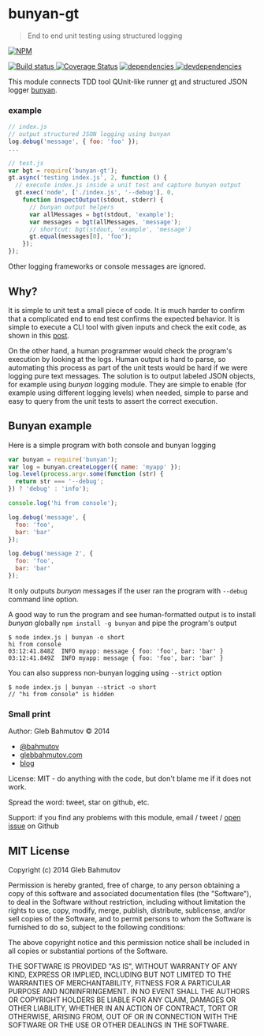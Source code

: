 # bunyan-gt

> End to end unit testing using structured logging

[![NPM][bunyan-gt-icon] ][bunyan-gt-url]

[![Build status][bunyan-gt-ci-image] ][bunyan-gt-ci-url]
[![Coverage Status][bunyan-gt-coverage-image]][bunyan-gt-coverage-url]
[![dependencies][bunyan-gt-dependencies-image] ][bunyan-gt-dependencies-url]
[![devdependencies][bunyan-gt-devdependencies-image] ][bunyan-gt-devdependencies-url]

This module connects TDD tool QUnit-like runner [gt](https://github.com/bahmutov/gt)
and structured JSON logger [bunyan](https://github.com/trentm/node-bunyan).

### example

```js
// index.js
// output structured JSON logging using bunyan
log.debug('message', { foo: 'foo' });
...

// test.js
var bgt = require('bunyan-gt');
gt.async('testing index.js', 2, function () {
  // execute index.js inside a unit test and capture bunyan output
  gt.exec('node', ['./index.js', '--debug'], 0,
    function inspectOutput(stdout, stderr) {
      // bunyan output helpers
      var allMessages = bgt(stdout, 'example');
      var messages = bgt(allMessages, 'message');
      // shortcut: bgt(stdout, 'example', 'message')
      gt.equal(messages[0], 'foo');
    });
});
```

Other logging frameworks or console messages are ignored.

## Why?

It is simple to unit test a small piece of code. It is much harder
to confirm that a complicated end to end test confirms the expected behavior.
It is simple to execute a CLI tool with given inputs and check the exit code,
as shown in this [post](http://bahmutov.calepin.co/homebrew-cli-testing.html).

On the other hand, a human programmer would check the program's execution by looking
at the logs. Human output is hard to parse, so automating this process as part of the
unit tests would be hard if we were logging pure text messages. The solution
is to output labeled JSON objects, for example using *bunyan* logging module.
They are simple to enable (for example using different logging levels) when needed,
simple to parse and easy to query from the unit tests to assert the correct execution.

## Bunyan example

Here is a simple program with both console and bunyan logging

```js
var bunyan = require('bunyan');
var log = bunyan.createLogger({ name: 'myapp' });
log.level(process.argv.some(function (str) {
  return str === '--debug';
}) ? 'debug' : 'info');

console.log('hi from console');

log.debug('message', {
  foo: 'foo',
  bar: 'bar'
});

log.debug('message 2', {
  foo: 'foo',
  bar: 'bar'
});
```

It only outputs *bunyan* messages if the user ran the program with `--debug` command line option.

A good way to run the program and see human-formatted output is to install *bunyan* globally
`npm install -g bunyan` and pipe the program's output

    $ node index.js | bunyan -o short
    hi from console
    03:12:41.848Z  INFO myapp: message { foo: 'foo', bar: 'bar' }
    03:12:41.849Z  INFO myapp: message { foo: 'foo', bar: 'bar' }

You can also suppress non-bunyan logging using `--strict` option

    $ node index.js | bunyan --strict -o short
    // "hi from console" is hidden

### Small print

Author: Gleb Bahmutov &copy; 2014

* [@bahmutov](https://twitter.com/bahmutov)
* [glebbahmutov.com](http://glebbahmutov.com)
* [blog](http://bahmutov.calepin.co/)

License: MIT - do anything with the code, but don't blame me if it does not work.

Spread the word: tweet, star on github, etc.

Support: if you find any problems with this module, email / tweet /
[open issue](https://github.com/bahmutov/bunyan-gt/issues) on Github

## MIT License

Copyright (c) 2014 Gleb Bahmutov

Permission is hereby granted, free of charge, to any person
obtaining a copy of this software and associated documentation
files (the "Software"), to deal in the Software without
restriction, including without limitation the rights to use,
copy, modify, merge, publish, distribute, sublicense, and/or sell
copies of the Software, and to permit persons to whom the
Software is furnished to do so, subject to the following
conditions:

The above copyright notice and this permission notice shall be
included in all copies or substantial portions of the Software.

THE SOFTWARE IS PROVIDED "AS IS", WITHOUT WARRANTY OF ANY KIND,
EXPRESS OR IMPLIED, INCLUDING BUT NOT LIMITED TO THE WARRANTIES
OF MERCHANTABILITY, FITNESS FOR A PARTICULAR PURPOSE AND
NONINFRINGEMENT. IN NO EVENT SHALL THE AUTHORS OR COPYRIGHT
HOLDERS BE LIABLE FOR ANY CLAIM, DAMAGES OR OTHER LIABILITY,
WHETHER IN AN ACTION OF CONTRACT, TORT OR OTHERWISE, ARISING
FROM, OUT OF OR IN CONNECTION WITH THE SOFTWARE OR THE USE OR
OTHER DEALINGS IN THE SOFTWARE.

[bunyan-gt-icon]: https://nodei.co/npm/bunyan-gt.png?downloads=true
[bunyan-gt-url]: https://npmjs.org/package/bunyan-gt
[bunyan-gt-ci-image]: https://travis-ci.org/bahmutov/bunyan-gt.png?branch=master
[bunyan-gt-ci-url]: https://travis-ci.org/bahmutov/bunyan-gt
[bunyan-gt-coverage-image]: https://coveralls.io/repos/bahmutov/bunyan-gt/badge.png
[bunyan-gt-coverage-url]: https://coveralls.io/r/bahmutov/bunyan-gt
[bunyan-gt-dependencies-image]: https://david-dm.org/bahmutov/bunyan-gt.png
[bunyan-gt-dependencies-url]: https://david-dm.org/bahmutov/bunyan-gt
[bunyan-gt-devdependencies-image]: https://david-dm.org/bahmutov/bunyan-gt/dev-status.png
[bunyan-gt-devdependencies-url]: https://david-dm.org/bahmutov/bunyan-gt#info=devDependencies

